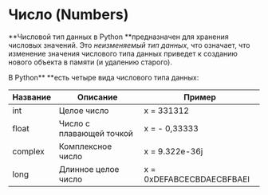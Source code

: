 # Число (Numbers)

**Числовой тип данных в Python **предназначен для хранения числовых значений. Это _неизменяемый тип данных_, что означает, что изменение значения числового типа данных приведет к созданию нового объекта в памяти (и удалению старого).

В Python** **есть четыре вида числового типа данных:

| Название | Описание                 | Пример                    |
| -------- | ------------------------ | ------------------------- |
| int      | Целое число              | x = 331312                |
| float    | Число с плавающей точкой | x = - 0,33333             |
| complex  | Комплексное число        | x = 9.322e-36j            |
| long     | Длинное целое число      | x = 0xDEFABCECBDAECBFBAEl |
